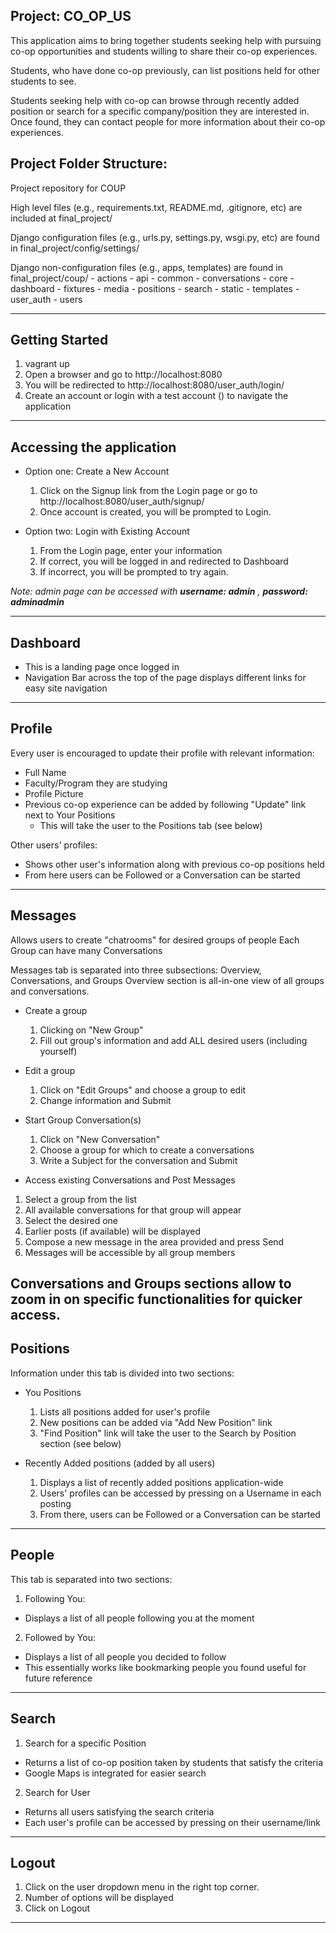 ## Project: CO_OP_US
This application aims to bring together students seeking help with pursuing co-op opportunities and students willing to share their co-op experiences.

Students, who have done co-op previously, can list positions held for other students to see.

Students seeking help with co-op can browse through recently added position or search for a
specific company/position they are interested in. Once found, they can contact people for more information about their co-op experiences.


## Project Folder Structure:
Project repository for COUP

High level files (e.g., requirements.txt, README.md, .gitignore, etc) are included at final_project/

Django configuration files (e.g., urls.py, settings.py, wsgi.py, etc) are found in final_project/config/settings/

Django non-configuration files (e.g., apps, templates) are found in final_project/coup/
    - actions
    - api
    - common
    - conversations
    - core
    - dashboard
    - fixtures
    - media
    - positions
    - search
    - static
    - templates
    - user_auth
    - users

------------------------------------

## Getting Started
1. vagrant up
2. Open a browser and go to http://localhost:8080
3. You will be redirected to http://localhost:8080/user_auth/login/
3. Create an account or login with a test account () to navigate the application

---------------------------------

## Accessing the application
 - Option one: Create a New Account
    1. Click on the Signup link from the Login page or go to http://localhost:8080/user_auth/signup/
    2. Once account is created, you will be prompted to Login.

 - Option two: Login with Existing Account
    1. From the Login page, enter your information
    2. If correct, you will be logged in and redirected to Dashboard
    3. If incorrect, you will be prompted to try again.

_Note: admin page can be accessed with **username: admin** , **password: adminadmin**_

-----------------------------------------------------------------------------------------------------

## Dashboard
  - This is a landing page once logged in
  - Navigation Bar across the top of the page displays different links for easy site navigation

-----------------------------------------------------------------------------------------------------

## Profile
Every user is encouraged to update their profile with relevant information:
- Full Name
- Faculty/Program they are studying
- Profile Picture  
- Previous co-op experience can be added by following "Update" link next to Your Positions
  - This will take the user to the Positions tab (see below)

Other users' profiles:
  - Shows other user's information along with previous co-op positions held
  - From here users can be Followed or a Conversation can be started

-----------------------------------------------------------------------------------------------------

## Messages
Allows users to create "chatrooms" for desired groups of people
Each Group can have many Conversations

Messages tab is separated into three subsections: Overview, Conversations, and Groups
Overview section is all-in-one view of all groups and conversations.
- Create a group
  1. Clicking on "New Group"
  2. Fill out group's information and add ALL desired users (including yourself)

- Edit a group
  1. Click on "Edit Groups" and choose a group to edit
  2. Change information and Submit

- Start Group Conversation(s)
  1. Click on "New Conversation"
  2. Choose a group for which to create a conversations
  3. Write a Subject for the conversation and Submit

- Access existing Conversations and Post Messages
 1. Select a group from the list
 2. All available conversations for that group will appear
 3. Select the desired one
 4. Earlier posts (if available) will be displayed
 5. Compose a new message in the area provided and press Send
 6. Messages will be accessible by all group members

Conversations and Groups sections allow to zoom in on specific functionalities for quicker access.
-----------------------------------------------------------------------------------------------------

## Positions
Information under this tab is divided into two sections:
- You Positions
  1. Lists all positions added for user's profile
  2. New positions can be added via "Add New Position" link
  3. "Find Position" link will take the user to the Search by Position section (see below)

- Recently Added positions (added by all users)
  1. Displays a list of recently added positions application-wide
  2. Users' profiles can be accessed by pressing on a Username in each posting
  3. From there, users can be Followed or a Conversation can be started

-----------------------------------------------------------------------------------------------------

## People
This tab is separated into two sections:
1. Following You:
  - Displays a list of all people following you at the moment

2. Followed by You:
  - Displays a list of all people you decided to follow
  - This essentially works like bookmarking people you found useful for future reference

-----------------------------------------------------------------------------------------------------

## Search
1. Search for a specific Position
  - Returns a list of co-op position taken by students that satisfy the criteria
  - Google Maps is integrated for easier search

2. Search for User
  - Returns all users satisfying the search criteria
  - Each user's profile can be accessed by pressing on their username/link

------------------------------------------------------------------------------------------------------

## Logout
1. Click on the user dropdown menu in the right top corner.
2. Number of options will be displayed
3. Click on Logout

------------------------------------------------------------------------------------------------------
